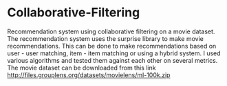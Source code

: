 # Collaborative-Filtering
Recommendation system using collaborative filtering on a movie dataset.
The recommendation system uses the surprise library to make movie recommendations. This can be done to make recommendations based on user - user matching, item - item matching or using a hybrid system.
I used various algorithms and tested them against each other on several metrics.
The movie dataset can be downloaded from this link http://files.grouplens.org/datasets/movielens/ml-100k.zip

